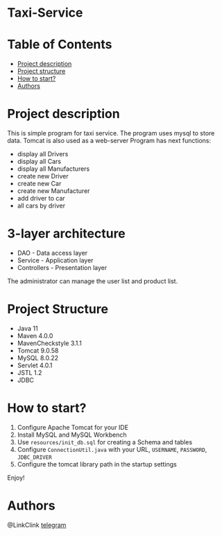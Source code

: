 # Taxi-Service

# Table of Contents
* [Project description](#description)
* [Project structure](#structure)
* [How to start?](#start)
* [Authors](#authors)

# <a name="description"></a>Project description
This is simple program for taxi service. The program uses mysql to store data. Tomcat is also used as a web-server Program has next functions:

* display all Drivers
* display all Cars
* display all Manufacturers
* create new Driver
* create new Car
* create new Manufacturer
* add driver to car
* all cars by driver

# 3-layer architecture
* DAO - Data access layer
* Service - Application layer
* Controllers - Presentation layer

The administrator can manage the user list and product list.

# <a name="structure"></a>Project Structure
* Java 11
* Maven 4.0.0
* MavenCheckstyle 3.1.1
* Tomcat 9.0.58
* MySQL 8.0.22
* Servlet 4.0.1
* JSTL 1.2
* JDBC

# <a name="start"></a>How to start?
1. Configure Apache Tomcat for your IDE
2. Install MySQL and MySQL Workbench
3. Use `resources/init_db.sql` for creating a Schema and tables
4. Configure `ConnectionUtil.java` with your URL, `USERNAME`, `PASSWORD`, `JDBC_DRIVER`
5. Configure the tomcat library path in the startup settings

Enjoy!

# <a name="authors"></a>Authors
@LinkClink [telegram](https://t.me/linkclink)
